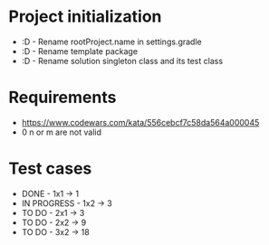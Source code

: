 # Project initialization
* :D - Rename rootProject.name in settings.gradle
* :D - Rename template package
* :D - Rename solution singleton class and its test class

# Requirements
* https://www.codewars.com/kata/556cebcf7c58da564a000045
* 0 n or m are not valid

# Test cases
* DONE - 1x1 -> 1
* IN PROGRESS - 1x2 -> 3
* TO DO - 2x1 -> 3
* TO DO - 2x2 -> 9
* TO DO - 3x2 -> 18